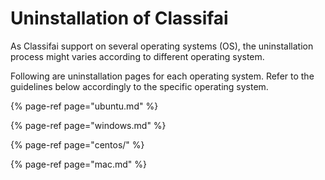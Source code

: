 # Uninstallation of Classifai

 As Classifai support on several operating systems \(OS\), the uninstallation process might varies according to different operating system.

Following are uninstallation pages for each operating system. Refer to the guidelines below accordingly to the specific operating system.

{% page-ref page="ubuntu.md" %}

{% page-ref page="windows.md" %}

{% page-ref page="centos/" %}

{% page-ref page="mac.md" %}






